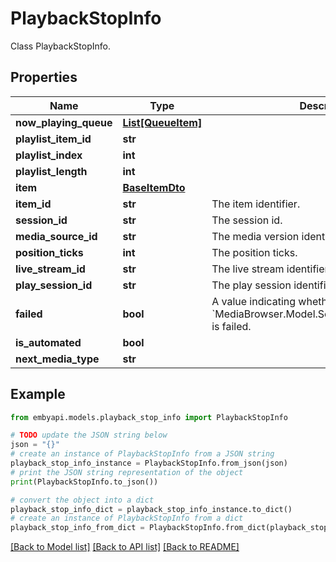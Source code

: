 # PlaybackStopInfo

Class PlaybackStopInfo.  

## Properties

Name | Type | Description | Notes
------------ | ------------- | ------------- | -------------
**now_playing_queue** | [**List[QueueItem]**](QueueItem.md) |  | [optional] 
**playlist_item_id** | **str** |  | [optional] 
**playlist_index** | **int** |  | [optional] 
**playlist_length** | **int** |  | [optional] 
**item** | [**BaseItemDto**](BaseItemDto.md) |  | [optional] 
**item_id** | **str** | The item identifier. | [optional] 
**session_id** | **str** | The session id. | [optional] 
**media_source_id** | **str** | The media version identifier. | [optional] 
**position_ticks** | **int** | The position ticks. | [optional] 
**live_stream_id** | **str** | The live stream identifier. | [optional] 
**play_session_id** | **str** | The play session identifier. | [optional] 
**failed** | **bool** | A value indicating whether this &#x60;MediaBrowser.Model.Session.PlaybackStopInfo&#x60; is failed. | [optional] 
**is_automated** | **bool** |  | [optional] 
**next_media_type** | **str** |  | [optional] 

## Example

```python
from embyapi.models.playback_stop_info import PlaybackStopInfo

# TODO update the JSON string below
json = "{}"
# create an instance of PlaybackStopInfo from a JSON string
playback_stop_info_instance = PlaybackStopInfo.from_json(json)
# print the JSON string representation of the object
print(PlaybackStopInfo.to_json())

# convert the object into a dict
playback_stop_info_dict = playback_stop_info_instance.to_dict()
# create an instance of PlaybackStopInfo from a dict
playback_stop_info_from_dict = PlaybackStopInfo.from_dict(playback_stop_info_dict)
```
[[Back to Model list]](../README.md#documentation-for-models) [[Back to API list]](../README.md#documentation-for-api-endpoints) [[Back to README]](../README.md)


